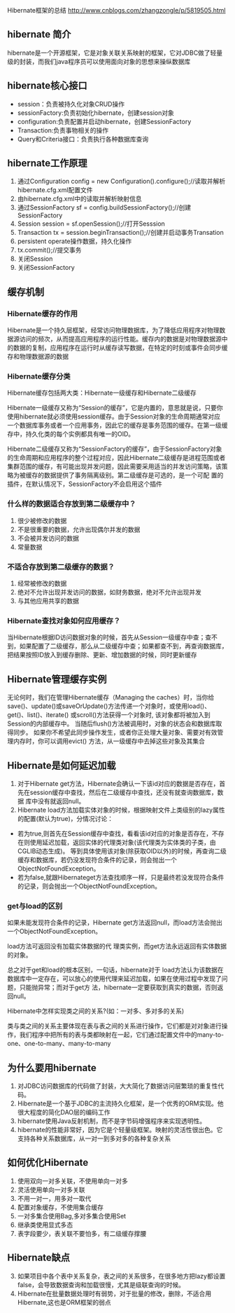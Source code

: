 Hibernate框架的总结
http://www.cnblogs.com/zhangzongle/p/5819505.html
## hibernate 简介
hibernate是一个开源框架，它是对象关联关系映射的框架，它对JDBC做了轻量级的封装，而我们java程序员可以使用面向对象的思想来操纵数据库

## hibernate核心接口
- session：负责被持久化对象CRUD操作
- sessionFactory:负责初始化hibernate，创建session对象
- configuration:负责配置并启动hibernate，创建SessionFactory
- Transaction:负责事物相关的操作
- Query和Criteria接口：负责执行各种数据库查询

## hibernate工作原理
1. 通过Configuration config = new Configuration().configure();//读取并解析hibernate.cfg.xml配置文件
2. 由hibernate.cfg.xml中的<mapping resource="com/xx/User.hbm.xml"/>读取并解析映射信息
3. 通过SessionFactory sf = config.buildSessionFactory();//创建SessionFactory
4. Session session = sf.openSession();//打开Sesssion
5. Transaction tx = session.beginTransaction();//创建并启动事务Transation
6. persistent operate操作数据，持久化操作
7. tx.commit();//提交事务
8. 关闭Session
9. 关闭SessionFactory

## 缓存机制
### Hibernate缓存的作用
Hibernate是一个持久层框架，经常访问物理数据库，为了降低应用程序对物理数据源访问的频次，从而提高应用程序的运行性能。缓存内的数据是对物理数据源中的数据的复制，应用程序在运行时从缓存读写数据，在特定的时刻或事件会同步缓存和物理数据源的数据

### Hibernate缓存分类
Hibernate缓存包括两大类：Hibernate一级缓存和Hibernate二级缓存

Hibernate一级缓存又称为“Session的缓存”，它是内置的，意思就是说，只要你使用hibernate就必须使用session缓存。由于Session对象的生命周期通常对应
     一个数据库事务或者一个应用事务，因此它的缓存是事务范围的缓存。在第一级缓存中，持久化类的每个实例都具有唯一的OID。

Hibernate二级缓存又称为“SessionFactory的缓存”，由于SessionFactory对象的生命周期和应用程序的整个过程对应，因此Hibernate二级缓存是进程范围或者
     集群范围的缓存，有可能出现并发问题，因此需要采用适当的并发访问策略，该策略为被缓存的数据提供了事务隔离级别。第二级缓存是可选的，是一个可配
     置的插件，在默认情况下，SessionFactory不会启用这个插件

### 什么样的数据适合存放到第二级缓存中？ 　　
1. 很少被修改的数据 　　
2. 不是很重要的数据，允许出现偶尔并发的数据 　　
3. 不会被并发访问的数据 　　
4. 常量数据 　　

### 不适合存放到第二级缓存的数据？ 　　
1. 经常被修改的数据 　　
2. 绝对不允许出现并发访问的数据，如财务数据，绝对不允许出现并发 　　
3. 与其他应用共享的数据

### Hibernate查找对象如何应用缓存？
当Hibernate根据ID访问数据对象的时候，首先从Session一级缓存中查；查不到，如果配置了二级缓存，那么从二级缓存中查；如果都查不到，再查询数据库，
把结果按照ID放入到缓存删除、更新、增加数据的时候，同时更新缓存

## Hibernate管理缓存实例
无论何时，我们在管理Hibernate缓存（Managing the caches）时，当你给save()、update()或saveOrUpdate()方法传递一个对象时，或使用load()、 get()、list()、iterate() 或scroll()方法获得一个对象时, 该对象都将被加入到Session的内部缓存中。
当随后flush()方法被调用时，对象的状态会和数据库取得同步。 如果你不希望此同步操作发生，或者你正处理大量对象、需要对有效管理内存时，你可以调用evict() 方法，从一级缓存中去掉这些对象及其集合

## Hibernate是如何延迟加载
1. 对于Hibernate get方法，Hibernate会确认一下该id对应的数据是否存在，首先在session缓存中查找，然后在二级缓存中查找，还没有就查询数据库，数据 库中没有就返回null。
2. Hibernate load方法加载实体对象的时候，根据映射文件上类级别的lazy属性的配置(默认为true)，分情况讨论：
 - 若为true,则首先在Session缓存中查找，看看该id对应的对象是否存在，不存在则使用延迟加载，返回实体的代理类对象(该代理类为实体类的子类，由CGLIB动态生成)。
    等到具体使用该对象(除获取OID以外)的时候，再查询二级缓存和数据库，若仍没发现符合条件的记录，则会抛出一个ObjectNotFoundException。
 - 若为false,就跟Hibernateget方法查找顺序一样，只是最终若没发现符合条件的记录，则会抛出一个ObjectNotFoundException。

### get与load的区别

如果未能发现符合条件的记录，Hibernate get方法返回null，而load方法会抛出一个ObjectNotFoundException。

load方法可返回没有加载实体数据的代 理类实例，而get方法永远返回有实体数据的对象。

总之对于get和load的根本区别，一句话，hibernate对于 load方法认为该数据在数据库中一定存在，可以放心的使用代理来延迟加载，如果在使用过程中发现了问题，只能抛异常；而对于get方 法，hibernate一定要获取到真实的数据，否则返回null。

Hibernate中怎样实现类之间的关系?(如：一对多、多对多的关系)

类与类之间的关系主要体现在表与表之间的关系进行操作，它们都是对对象进行操作，我们程序中把所有的表与类都映射在一起，它们通过配置文件中的many-to-one、one-to-many、many-to-many

## 为什么要用hibernate
1. 对JDBC访问数据库的代码做了封装，大大简化了数据访问层繁琐的重复性代码。
2. Hibernate是一个基于JDBC的主流持久化框架，是一个优秀的ORM实现。他很大程度的简化DAO层的编码工作
3. hibernate使用Java反射机制，而不是字节码增强程序来实现透明性。
4. hibernate的性能非常好，因为它是个轻量级框架。映射的灵活性很出色。它支持各种关系数据库，从一对一到多对多的各种复杂关系

## 如何优化Hibernate
1. 使用双向一对多关联，不使用单向一对多
2. 灵活使用单向一对多关联
3. 不用一对一，用多对一取代
4. 配置对象缓存，不使用集合缓存
5. 一对多集合使用Bag,多对多集合使用Set
6. 继承类使用显式多态
7. 表字段要少，表关联不要怕多，有二级缓存撑腰

## Hibernate缺点
3. 如果项目中各个表中关系复杂，表之间的关系很多，在很多地方把lazy都设置false，会导致数据查询和加载很慢，尤其是级联查询的时候。
4. Hibernate在批量数据处理时有弱势，对于批量的修改，删除，不适合用Hibernate,这也是ORM框架的弱点